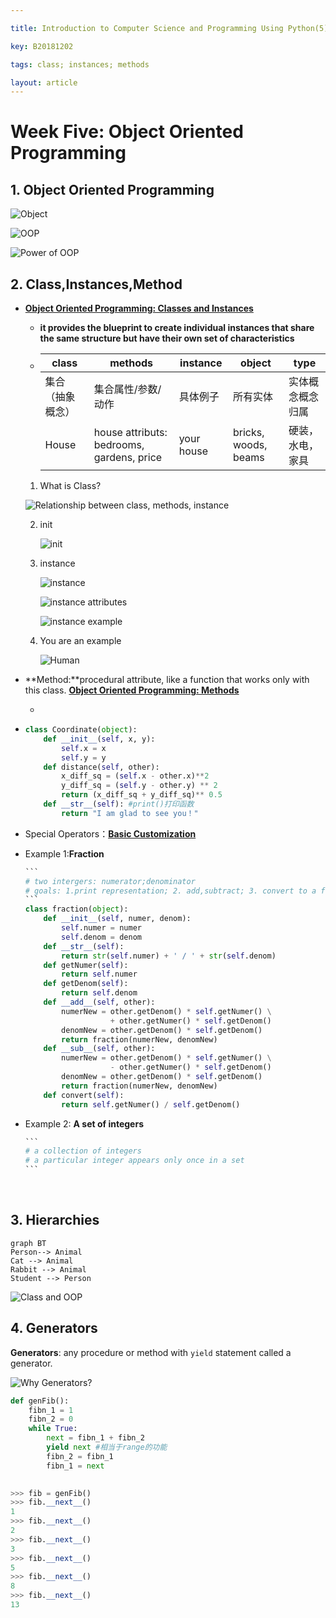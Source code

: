 ```yaml
---

title: Introduction to Computer Science and Programming Using Python(5)

key: B20181202

tags: class; instances; methods 

layout: article
---
```


# Week Five: Object Oriented Programming

## 1. Object Oriented Programming

![Object](https://suntarliarzn-1258316859.cos.ap-chongqing.myqcloud.com/object.jpg)

![OOP](https://suntarliarzn-1258316859.cos.ap-chongqing.myqcloud.com/oop.jpg)

![Power of OOP](https://suntarliarzn-1258316859.cos.ap-chongqing.myqcloud.com/power%20of%20oop.jpg)

## 2. Class,Instances,Method

- [**Object Oriented Programming: Classes and Instances**](https://courses.edx.org/courses/course-v1:MITx+6.00.1x+2T2018/discussion/forum/2208572aadd1aa385ed0023d71714e6fb8a71626/threads/5bb66b9fb41e6e084f000161)

  - **it provides the blueprint to create individual instances that share the same structure but have their own set of characteristics**

    

  - | class            | methods                                    | instance   | object               | type             |
    | ---------------- | ------------------------------------------ | ---------- | -------------------- | ---------------- |
    | 集合（抽象概念） | 集合属性/参数/动作                         | 具体例子   | 所有实体             | 实体概念概念归属 |
    | House            | house attributs: bedrooms,  gardens, price | your house | bricks, woods, beams | 硬装，水电，家具 |

    

  1.  What is Class?

     ![Relationship between class, methods, instance](https://suntarliarzn-1258316859.cos.ap-chongqing.myqcloud.com/exapmles%20of%20class%20methods%20%20instances.gif)

  2. init

     ![__init__](https://suntarliarzn-1258316859.cos.ap-chongqing.myqcloud.com/__init__.gif)

  3. instance

     ![instance](https://suntarliarzn-1258316859.cos.ap-chongqing.myqcloud.com/instance.gif)

     ![instance attributes](https://suntarliarzn-1258316859.cos.ap-chongqing.myqcloud.com/instance%20attribute.gif)

     ![instance example](https://suntarliarzn-1258316859.cos.ap-chongqing.myqcloud.com/check%20property.gif)

  4. You are an example

     ![Human](https://suntarliarzn-1258316859.cos.ap-chongqing.myqcloud.com/you%20are%20an%20example.gif)

     

- **Method:**procedural attribute, like a function that works only with this class. [**Object Oriented Programming: Methods**](https://courses.edx.org/courses/course-v1:MITx+6.00.1x+2T2018/discussion/forum/2208572aadd1aa385ed0023d71714e6fb8a71626/threads/5bb66d09fb45b2080c000167)

  - 

- ```python
  class Coordinate(object):
      def __init__(self, x, y):
          self.x = x
          self.y = y
      def distance(self, other):
          x_diff_sq = (self.x - other.x)**2
          y_diff_sq = (self.y - other.y) ** 2
          return (x_diff_sq + y_diff_sq)** 0.5
      def __str__(self): #print()打印函数
          return "I am glad to see you！"
  ```

- Special Operators：[**Basic Customization**](https://docs.python.org/3/reference/datamodel.html#basic-customization)

- Example 1:**Fraction**

  ```python
  ​```
  # two intergers: numerator;denominator
  # goals: 1.print representation; 2. add,subtract; 3. convert to a float
  ​```
  class fraction(object):
      def __init__(self, numer, denom):
          self.numer = numer
          self.denom = denom
      def __str__(self):
          return str(self.numer) + ' / ' + str(self.denom)
      def getNumer(self):
          return self.numer
      def getDenom(self):
          return self.denom
      def __add__(self, other):
          numerNew = other.getDenom() * self.getNumer() \
                     + other.getNumer() * self.getDenom()
          denomNew = other.getDenom() * self.getDenom()
          return fraction(numerNew, denomNew)
      def __sub__(self, other):
          numerNew = other.getDenom() * self.getNumer() \
                     - other.getNumer() * self.getDenom()
          denomNew = other.getDenom() * self.getDenom()
          return fraction(numerNew, denomNew)
      def convert(self):
          return self.getNumer() / self.getDenom()
  ```

- Example 2: **A set of integers**

  ```python
  ​```
  # a collection of integers
  # a particular integer appears only once in a set
  ​```
  
  ```



​     

## 3. Hierarchies 

```mermaid
graph BT
Person--> Animal
Cat --> Animal
Rabbit --> Animal
Student --> Person
```

![Class and OOP](https://suntarliarzn-1258316859.cos.ap-chongqing.myqcloud.com/Summary%20of%20class%20and%20oop.jpg)



## 4. Generators

**Generators**: any procedure or method with `yield` statement called a generator.

![Why Generators?](https://suntarliarzn-1258316859.cos.ap-chongqing.myqcloud.com/why%20generator.jpg)

```python
def genFib():
    fibn_1 = 1
    fibn_2 = 0
    while True:
        next = fibn_1 + fibn_2
        yield next #相当于range的功能
        fibn_2 = fibn_1
        fibn_1 = next

        
>>> fib = genFib()
>>> fib.__next__()
1
>>> fib.__next__()
2
>>> fib.__next__()
3
>>> fib.__next__()
5
>>> fib.__next__()
8
>>> fib.__next__()
13
        
```

